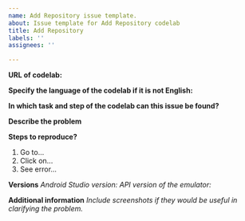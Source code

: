 ```yaml
---
name: Add Repository issue template. 
about: Issue template for Add Repository codelab
title: Add Repository
labels: ''
assignees: ''

---
```


**URL of codelab:**


**Specify the language of the codelab if it is not English:**



**In which task and step of the codelab can this issue be found?**



**Describe the problem**




**Steps to reproduce?**
1. Go to...
2. Click on...
3. See error...

**Versions**
_Android Studio version:_
_API version of the emulator:_


**Additional information**
_Include screenshots if they would be useful in clarifying the problem._
